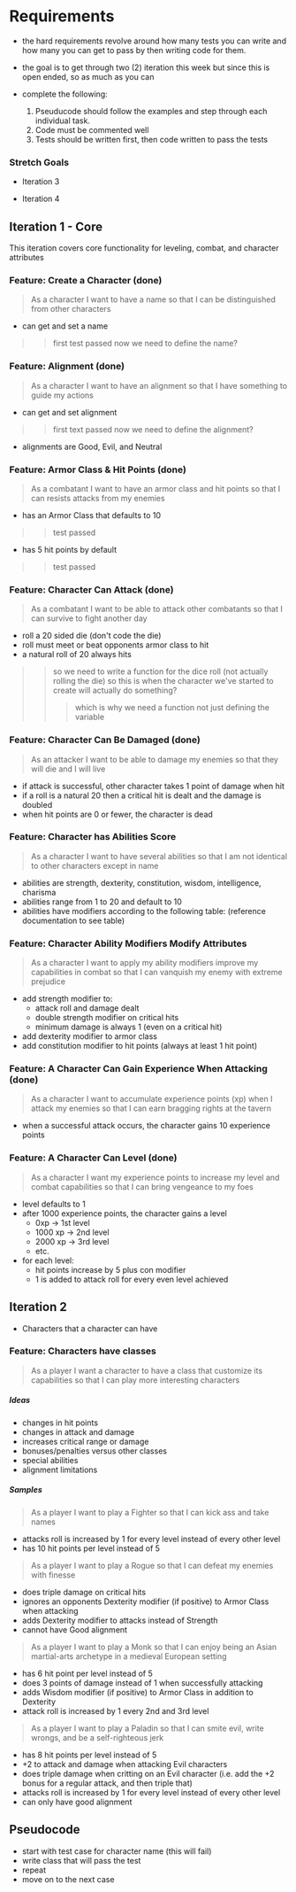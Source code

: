 # Requirements

- the hard requirements revolve around how many tests you can write and how many you can get to pass by then writing code for them. 

- the goal is to get through two (2) iteration this week but since this is open ended, so as much as you can

- complete the following: 
    1. Pseuducode should follow the examples and step through each individual task. 
    2. Code must be commented well
    3. Tests should be written first, then code written to pass the tests

### Stretch Goals

- Iteration 3

- Iteration 4

## Iteration 1 - Core

This iteration covers core functionality for leveling, combat, and character attributes

### Feature: Create a Character (done)

> As a character I want to have a name so that I can be distinguished from other characters

- can get and set a name
>> first test passed
>> now we need to define the name? 

### Feature: Alignment (done)

> As a character I want to have an alignment so that I have something to guide my actions

- can get and set alignment
>> first text passed
>> now we need to define the alignment? 
- alignments are Good, Evil, and Neutral

### Feature: Armor Class & Hit Points (done)

> As a combatant I want to have an armor class and hit points so that I can resists attacks from my enemies

- has an Armor Class that defaults to 10
>> test passed
- has 5 hit points by default
>> test passed

### Feature: Character Can Attack (done)

> As a combatant I want to be able to attack other combatants so that I can survive to fight another day

- roll a 20 sided die (don't code the die)
- roll must meet or beat opponents armor class to hit
- a natural roll of 20 always hits

>> so we need to write a function for the dice roll (not actually rolling the die) 
>> so this is when the character we've started to create will actually do something? 
>>> which is why we need a function not just defining the variable

### Feature: Character Can Be Damaged (done)

> As an attacker I want to be able to damage my enemies so that they will die and I will live

- if attack is successful, other character takes 1 point of damage when hit
- if a roll is a natural 20 then a critical hit is dealt and the damage is doubled
- when hit points are 0 or fewer, the character is dead

### Feature: Character has Abilities Score

> As a character I want to have several abilities so that I am not identical to other characters except in name

- abilities are strength, dexterity, constitution, wisdom, intelligence, charisma
- abilities range from 1 to 20 and default to 10
- abilities have modifiers according to the following table: (reference documentation to see table)

### Feature: Character Ability Modifiers Modify Attributes

> As a character I want to apply my ability modifiers improve my capabilities in combat so that I can vanquish my enemy with extreme prejudice

- add strength modifier to:
    - attack roll and damage dealt
    - double strength modifier on critical hits
    - minimum damage is always 1 (even on a critical hit)
- add dexterity modifier to armor class
- add constitution modifier to hit points (always at least 1 hit point)

### Feature: A Character Can Gain Experience When Attacking (done)

> As a character I want to accumulate experience points (xp) when I attack my enemies so that I can earn bragging rights at the tavern

- when a successful attack occurs, the character gains 10 experience points

### Feature: A Character Can Level (done)

> As a character I want my experience points to increase my level and combat capabilities so that I can bring vengeance to my foes

- level defaults to 1
- after 1000 experience points, the character gains a level
    - 0xp -> 1st level
    - 1000 xp -> 2nd level
    - 2000 xp -> 3rd level
    - etc.
- for each level: 
    - hit points increase by 5 plus con modifier
    - 1 is added to attack roll for every even level achieved

## Iteration 2

- Characters that a character can have

### Feature: Characters have classes

> As a player I want a character to have a class that customize its capabilities so that I can play more interesting characters

##### Ideas

- changes in hit points
- changes in attack and damage
- increases critical range or damage
- bonuses/penalties versus other classes
- special abilities
- alignment limitations

##### Samples

> As a player I want to play a Fighter so that I can kick ass and take names

- attacks roll is increased by 1 for every level instead of every other level
- has 10 hit points per level instead of 5

> As a player I want to play a Rogue so that I can defeat my enemies with finesse

- does triple damage on critical hits
- ignores an opponents Dexterity modifier (if positive) to Armor Class when attacking
- adds Dexterity modifier to attacks instead of Strength
- cannot have Good alignment

> As a player I want to play a Monk so that I can enjoy being an Asian martial-arts archetype in a medieval European setting

- has 6 hit point per level instead of 5 
- does 3 points of damage instead of 1 when successfully attacking
- adds Wisdom modifier (if positive) to Armor Class in addition to Dexterity
- attack roll is increased by 1 every 2nd and 3rd level

> As a player I want to play a Paladin so that I can smite evil, write wrongs, and be a self-righteous jerk

- has 8 hit points per level instead of 5
- +2 to attack and damage when attacking Evil characters
- does triple damage when critting on an Evil character (i.e. add the +2 bonus for a regular attack, and then triple that)
- attacks roll is increased by 1 for every level instead of every other level
- can only have good alignment





## Pseudocode

- start with test case for character name (this will fail)
- write class that will pass the test
- repeat
- move on to the next case